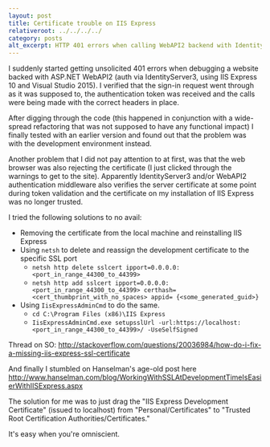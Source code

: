 ```yaml
---
layout: post
title: Certificate trouble on IIS Express
relativeroot: ../../../../
category: posts
alt_excerpt: HTTP 401 errors when calling WebAPI2 backend with IdentityServer3 authentication on IIS Express 10 resolved by fixing IIS Express self-signed certificate on development machine
---
```


I suddenly started getting unsolicited 401 errors when debugging a website backed with ASP.NET WebAPI2 (auth via IdentityServer3, using IIS Express 10 and Visual Studio 2015). I verified that the sign-in request went through as it was supposed to, the authentication token was received and the calls were being made with the correct headers in place.

After digging through the code (this happened in conjunction with a wide-spread refactoring that was not supposed to have any functional impact) I finally tested with an earlier version and found out that the problem was with the development environment instead.

Another problem that I did not pay attention to at first, was that the web browser was also rejecting the certificate (I just clicked through the warnings to get to the site). Apparently IdentityServer3 and/or WebAPI2 authentication middleware also verifies the server certificate at some point during token validation and the certificate on my installation of IIS Express was no longer trusted.

I tried the following solutions to no avail: 

- Removing the certificate from the local machine and reinstalling IIS Express
- Using `netsh` to delete and reassign the development certificate to the specific SSL port
   - `netsh http delete sslcert ipport=0.0.0.0:<port_in_range_44300_to_44399>`
   - `netsh http add sslcert ipport=0.0.0.0:<port_in_range_44300_to_44399> certhash=<cert_thumbprint_with_no_spaces> appid=
{<some_generated_guid>}`
- Using `IisExpressAdminCmd` to do the same.
   - `cd C:\Program Files (x86)\IIS Express`
   - `IisExpressAdminCmd.exe setupsslUrl -url:https://localhost:<port_in_range_44300_to_44399>/ -UseSelfSigned`

Thread on SO: <http://stackoverflow.com/questions/20036984/how-do-i-fix-a-missing-iis-express-ssl-certificate>

And finally I stumbled on Hanselman's age-old post here <http://www.hanselman.com/blog/WorkingWithSSLAtDevelopmentTimeIsEasierWithIISExpress.aspx>

The solution for me was to just drag the "IIS Express Development Certificate" (issued to localhost) from "Personal/Certificates" to "Trusted Root Certification Authorities/Certificates."

It's easy when you're omniscient.

